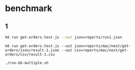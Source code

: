 # benchmark

## 1

```bash
k6 run get-orders.test.js --out json=reports/run1.json
```

```
k6 run get-orders.test.js --out json=reports/mac/nest/get-orders/json/result-1.json --out csv=reports/mac/nest/get-orders/csv/result-1.csv
```

```
./run-k6-multiple.sh
```
